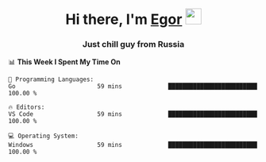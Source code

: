 
<h1 align="center">Hi there, I'm <a href="https://daniilshat.ru/" target="_blank">Egor</a> 
<img src="https://github.com/blackcater/blackcater/raw/main/images/Hi.gif" height="32"/></h1>
<h3 align="center">Just chill guy from Russia</h3>

<!--START_SECTION:waka-->
📊 **This Week I Spent My Time On** 

```text
💬 Programming Languages: 
Go                       59 mins             █████████████████████████   100.00 % 

🔥 Editors: 
VS Code                  59 mins             █████████████████████████   100.00 % 

💻 Operating System: 
Windows                  59 mins             █████████████████████████   100.00 % 
```


<!--END_SECTION:waka-->

